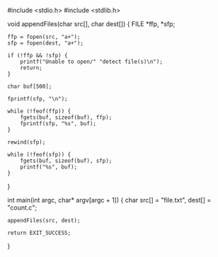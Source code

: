 #include <stdio.h>
#include <stdlib.h>
 

void appendFiles(char src[], char dest[])
{
    FILE *ffp, *sfp;
 
    ffp = fopen(src, "a+");
    sfp = fopen(dest, "a+");
 
    if (!ffp && !sfp) {
        printf("Unable to open/" "detect file(s)\n");
        return;
    }
 
    char buf[500];
 
    fprintf(sfp, "\n");
 
    while (!feof(ffp)) {
        fgets(buf, sizeof(buf), ffp);
        fprintf(sfp, "%s", buf);
    }
 
    rewind(sfp);
 
    while (!feof(sfp)) {
        fgets(buf, sizeof(buf), sfp);
        printf("%s", buf);
    }
}
 

int main(int argc, char* argv[argc + 1])
{
    char src[] = "file.txt", dest[] = "count.c";
 
    appendFiles(src, dest);
 
    return EXIT_SUCCESS;
}
